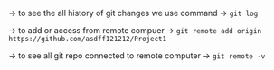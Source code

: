 -> to see the all history of git changes we use command -> `git log`

-> to add or access from remote compuer -> `git remote add origin https://github.com/asdff121212/Project1`

-> to see all git repo connected to remote computer -> `git remote -v`
 